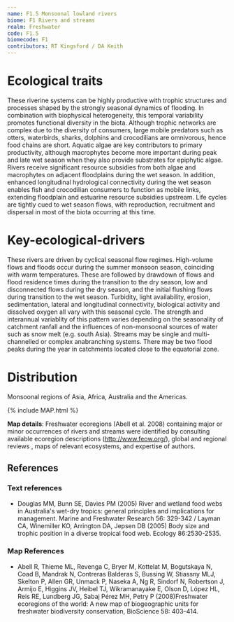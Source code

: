 ```yaml
---
name: F1.5 Monsoonal lowland rivers
biome: F1 Rivers and streams
realm: Freshwater
code: F1.5
biomecode: F1
contributors: RT Kingsford / DA Keith
---
```


# Ecological traits

These riverine systems can be highly productive with trophic structures and processes shaped by the strongly seasonal dynamics of flooding. In combination with biophysical heterogeneity, this temporal variability promotes functional diversity in the biota. Although trophic networks are complex due to the diversity of consumers, large mobile predators such as otters, waterbirds, sharks, dolphins and crocodilians are omnivorous, hence food chains are short. Aquatic algae are key contributors to primary productivity, although macrophytes become more important during peak and late wet season when they also provide substrates for epiphytic algae. Rivers receive significant resource subsidies from both algae and macrophytes on adjacent floodplains during the wet season. In addition, enhanced longitudinal hydrological connectivity during the wet season enables fish and crocodilian consumers to function as mobile links, extending floodplain and estuarine resource subsidies upstream. Life cycles are tightly cued to wet season flows, with reproduction, recruitment and dispersal in most of the biota occurring at this time.

# Key-ecological-drivers

These rivers are driven by cyclical seasonal flow regimes. High-volume  flows and floods occur during the summer monsoon season, coinciding with warm temperatures. These are followed by drawdown of flows and flood residence times during the transition to the dry season,  low and disconnected flows during the dry season, and the initial flushing flows during transition to the wet season. Turbidity, light availability, erosion, sedimentation, lateral and longitudinal connectivity, biological activity and dissolved oxygen all vary with this seasonal cycle.  The strength and interannual variablity of this pattern varies  depending on the seasonality of catchment ranfall and the influences of non-monsoonal sources of water such as snow melt (e.g. south Asia). Streams may be single and multi-channelled or complex anabranching systems. There may be two flood peaks during the year in catchments located close to the equatorial zone.

# Distribution

Monsoonal regions of Asia, Africa, Australia and the Americas.

{% include MAP.html %}

**Map details**: Freshwater ecoregions (Abell et al. 2008) containing major or minor occurrences of rivers and streams were identified by consulting available ecoregion descriptions (http://www.feow.org/),  global and regional reviews , maps of relevant ecosystems, and expertise of authors.

## References
### Text references
* Douglas MM, Bunn SE, Davies PM (2005) River and wetland food webs in Australia's wet-dry tropics: general principles and implications for management. Marine and Freshwater Research 56: 329-342 / Layman CA, Winemiller KO, Arrington DA, Jepsen DB (2005) Body size and trophic position in a diverse tropical food web. Ecology 86:2530-2535.
### Map References
* Abell R, Thieme ML, Revenga C, Bryer M, Kottelat M, Bogutskaya N, Coad B, Mandrak N, Contreras Balderas S, Bussing W, Stiassny MLJ, Skelton P, Allen GR, Unmack P, Naseka A, Ng R, Sindorf N, Robertson J, Armijo E, Higgins JV, Heibel TJ, Wikramanayake E, Olson D, López HL, Reis RE, Lundberg JG, Sabaj Pérez MH, Petry P (2008)Freshwater ecoregions of the world: A new map of biogeographic units for freshwater biodiversity conservation, BioScience 58: 403–414.
